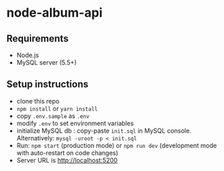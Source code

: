 # node-album-api

## Requirements

* Node.js
* MySQL server (5.5+)

## Setup instructions

* clone this repo
* `npm install` or `yarn install`
* copy `.env.sample` as `.env`
* modify `.env` to set environment variables
* initialize MySQL db : copy-paste `init.sql` in MySQL console. Alternatively: `mysql -uroot -p < init.sql`
* Run: `npm start` (production mode) or `npm run dev` (development mode with auto-restart on code changes)
* Server URL is <http://localhost:5200>
